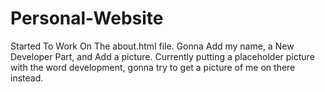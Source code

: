 # Personal-Website
Started To Work On The about.html file. Gonna Add my name, a New Developer Part, and Add a picture. Currently putting a placeholder picture with the word development, gonna try to get a picture of me on there instead.
